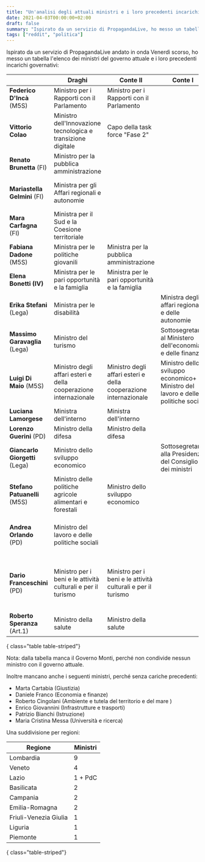 ```yaml
---
title: "Un'analisi degli attuali ministri e i loro precedenti incarichi"
date: 2021-04-03T00:00:00+02:00
draft: false
summary: "Ispirato da un servizio di PropagandaLive, ho messo un tabella l'elenco dei ministri del governo attuale e i loro precedenti incarichi governativi."
tags: ["reddit", "politica"]
---
```



Ispirato da un servizio di PropagandaLive
andato in onda Venerdì scorso,
ho messo un tabella
l'elenco dei ministri del governo attuale 
e i loro precedenti incarichi governativi:

|  | **Draghi** | **Conte II** | **Conte I** | **Gentiloni** | **Renzi** | **Letta** | **Berlusconi IV** |
| --- | --- | --- | --- | --- | --- | --- | --- |
| **Federico D'Incà** (M5S) | Ministro per i Rapporti con il Parlamento | Ministro per i Rapporti con il Parlamento | | | | | |
| **Vittorio Colao** | Ministro dell'Innovazione tecnologica e transizione digitale | Capo della task force "Fase 2" | | | | | |
| **Renato Brunetta** (FI) | Ministro per la pubblica amministrazione | | | | | | Ministro per la pubblica amministrazione |
| **Mariastella Gelmini** (FI) | Ministra per gli Affari regionali e autonomie | | | | | | Ministra dell'istruzione, dell'università e della ricerca |
| **Mara Carfagna** (FI) | Ministra per il Sud e la Coesione territoriale | | | | | | Ministra per le pari opportunità |
| **Fabiana Dadone** (M5S) | Ministra per le politiche giovanili | Ministra per la pubblica amministrazione | | | | |  |
| **Elena Bonetti (IV)** | Ministra per le pari opportunità e la famiglia | Ministra per le pari opportunità e la famiglia | | | | | |
| **Erika Stefani** (Lega) | Ministra per le disabilità | | Ministra degli affari regionali e delle autonomie | | | | |
| **Massimo Garavaglia** (Lega) | Ministro del turismo | | Sottosegretario al Ministero dell'economia e delle finanze | Viceministro dell'Economia | | | |
| **Luigi Di Maio** (M5S) | Ministro degli affari esteri e della cooperazione internazionale | Ministro degli affari esteri e della cooperazione internazionale | Ministro dello sviluppo economico+ Ministro del lavoro e delle politiche sociali | | | | |
| **Luciana Lamorgese** | Ministra dell'interno | Ministra dell'interno | | | | | |
| **Lorenzo Guerini** (PD) | Ministro della difesa | Ministro della difesa | | | | | |
| **Giancarlo Giorgetti** (Lega) | Ministro dello sviluppo economico | | Sottosegretario alla Presidenza del Consiglio dei ministri | | | | |
| **Stefano Patuanelli** (M5S) | Ministro delle politiche agricole alimentari e forestali | Ministro dello sviluppo economico | | | | | |
| **Andrea Orlando** (PD) | Ministro del lavoro e delle politiche sociali | | | Ministro della Giustizia | Ministro della Giustizia | Ministro dell'ambiente e della tutela del territorio e del mare | |
| **Dario Franceschini** (PD) | Ministro per i beni e le attività culturali e per il turismo | Ministro per i beni e le attività culturali e per il turismo | | Ministro per i beni e le attività culturali e per il turismo | Ministro per i beni e le attività culturali e per il turismo | | |
| **Roberto Speranza** (Art.1) | Ministro della salute | Ministro della salute | | | | | |
{ class="table table-striped"} 

Nota: dalla tabella manca il Governo Monti, perché non condivide nessun ministro con il governo attuale.

Inoltre mancano anche i seguenti ministri, perché senza cariche precedenti:

* Marta Cartabia (Giustizia)
* Daniele Franco (Economia e finanze)
* Roberto Cingolani (Ambiente e tutela del territorio e del mare )
* Enrico Giovannini (Infrastrutture e trasporti)
* Patrizio Bianchi (Istruzione)
* Maria Cristina Messa (Università e ricerca)

Una suddivisione per regioni:

| Regione | Ministri |
| --- | --- |
| Lombardia  | 9 |
| Veneto  | 4 |
| Lazio  | 1 + PdC |
| Basilicata  	| 2 | 
| Campania  	|	2 |
| Emilia-Romagna  	| 	2 | 
| Friuli-Venezia Giulia  	| 1 | 
| Liguria  	| 	1|
| Piemonte | 1 |
{ class="table-striped"} 

